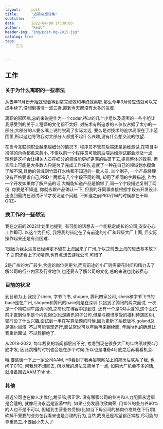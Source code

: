 ```yaml
---
layout:     post
title:      "近期杂想合集"
subtitle:   ""
date:       2022-04-09 17:39:00
author:     "Keal"
header-img: "img/post-bg-2015.jpg"
catalog: true
tags:
    -生活


---
```


## 工作

### 关于为什么离职的一些想法

从去年11月份开始就想着等到拿完绩效和年终就离职,那么今年3月份应该就可以完成手续了,没想到事情一波三折,直到今天都没有太多的进度.

离职的原因嘛,总的来说是作为一个coder,待过的几个小组以及周围的一些小组让我感受到的关于工程师的文化都不太好. 对技术有所追求的人仅仅占据了太小的一部分,大部分的人要么嘴上说的脱离了实际太远, 要么是对技术的追求局限在了小范围里,所以这也导致我对大部分人都提不起什么兴趣,没有什么想交流的欲望.

在当今互联网职业越来越细分的情况下, 程序员不管前后端还是运维测试,在项目中扮演的角色都愈来愈小, 不像以前一个程序员可能前后端运维测试都会涉及一点. 理想是这样会让相关人员在细分的领域能更好更深的钻研下去,提高整体的效率. 但实际上可能是大多数人只是为了完成工作任务,造就了一种在自己的领域划水摸鱼了解不深,其他的领域则竹篮打水啥都不知道的一批人员. 举个例子, 一个产品经理没有严格要求自己,PRD上两幅有几个字段不同的图, 却用了相同的字段描述, 作为一个开发如果你了解产品的话,大概能知道产品是偷懒了,同一个字段描述复制了两份. 你要是不知道, 你就去跟产品确认一下, 但我的好同事直接根据字段去开发设计. 还直到最终在测试环节才发现这个问题, 不知道之前PRD评审的时候都在干嘛ORZ~

### 换工作的一些想法

我在之前的2022计划里也提到, 有可能的话想去一个能稳定成长的公司,安安心心工作即可. 以这个为目标, 我将我的锚定在了有前途的小厂和超级大厂上面, 但实际操作起来还是有点困难.

1是因为我女朋友已经确定不留在上海回来了广州,所以之前去上海的想法基本放下了.之前还看上了米哈游,也有点想去游戏公司.可惜了

2是广州的大厂较少,合适的岗位则更少,而有前途的小厂则需要花时间和精力去了解公司的行业内容及行业地位,也还要去了解公司的文化,总的来说也比较费心

### 目前的状况

到目前为止,我投了shein, 字节飞书, shopee, 腾讯四家公司, shein和字节飞书的base是在广州, shopee和腾讯的base则是在深圳.只接到了腾讯的两次面试, 一次是一个物联网车路协同的,之前也在博客中提到过. 还有一个是QQ手游的,这个面试前才直到似乎是个内包岗位(也是腾讯的子公司,但是与腾讯享受的福利待遇区别),顿时没了什么兴趣,面试到一半在写算法题的时候,因为更新了系统版本,goland总是偶尔崩溃. 不过可能表现还行,面试官说可以年后再来继续面, 年后hr也的确想让我重新面试, 不过我拒绝了.

从2018-2022, 每年裁员的新闻都层出不穷, 考虑到现在很多大厂的年终绩效要4月底才发, 因此跳槽的时机也会是在那个时候.所以也是准备4月底之后再看看机会.

哦,要感谢一下上一家公司AAM, HR看到了我再招聘网站上的简历后联系了我, 也问了CTO, 问我想不想回去, 所以我的想法又简单了一点, 如果大厂机会不多的话,就准备回去AAM了hhhh.

###  其他

最近公司也在做人才优化,裁员嘛,很正常. 没有哪家公司的业务和人力配置永远都是合适的, 就像经济永远是震荡中的. 如果业务发展欣欣向荣, 用10%的业务养90%的人也不是不可以, 但碰到主营业务受损(比如当下母公司的猪肉价格处在下行期),砍掉不重要的业务在我看来也是合理的行为,当然,裁员还是希望都正常裁,尽可能的尊重员工,不要因小失大了.



